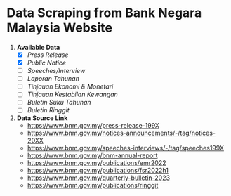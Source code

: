 # Data Scraping from Bank Negara Malaysia Website

1. **Available Data**  
    - [x] *Press Release* 
    - [x] *Public Notice*
    - [ ] *Speeches/Interview*
    - [ ] *Laporan Tahunan*
    - [ ] *Tinjauan Ekonomi & Monetari*
    - [ ] *Tinjauan Kestabilan Kewangan*
    - [ ] *Buletin Suku Tahunan*
    - [ ] *Buletin Ringgit*
    
2. **Data Source Link**
    - https://www.bnm.gov.my/press-release-199X
    - https://www.bnm.gov.my/notices-announcements/-/tag/notices-20XX
    - https://www.bnm.gov.my/speeches-interviews/-/tag/speeches199X
    - https://www.bnm.gov.my/bnm-annual-report
    - https://www.bnm.gov.my/publications/emr2022
    - https://www.bnm.gov.my/publications/fsr2022h1
    - https://www.bnm.gov.my/quarterly-bulletin-2023
    - https://www.bnm.gov.my/publications/ringgit
